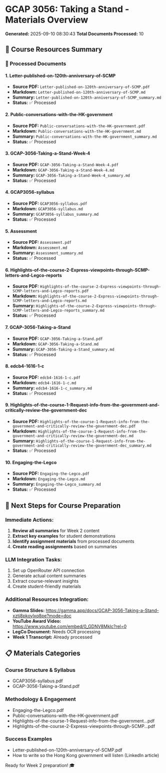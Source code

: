 # GCAP 3056: Taking a Stand - Materials Overview

**Generated:** 2025-09-10 08:30:43
**Total Documents Processed:** 10

## 🎯 Course Resources Summary

### 📄 Processed Documents


#### 1. Letter-published-on-120th-anniversary-of-SCMP
- **Source PDF:** `Letter-published-on-120th-anniversary-of-SCMP.pdf`
- **Markdown:** `Letter-published-on-120th-anniversary-of-SCMP.md`
- **Summary:** `Letter-published-on-120th-anniversary-of-SCMP_summary.md`
- **Status:** ✅ Processed


#### 2. Public-conversations-with-the-HK-government
- **Source PDF:** `Public-conversations-with-the-HK-government.pdf`
- **Markdown:** `Public-conversations-with-the-HK-government.md`
- **Summary:** `Public-conversations-with-the-HK-government_summary.md`
- **Status:** ✅ Processed


#### 3. GCAP-3056-Taking-a-Stand-Week-4
- **Source PDF:** `GCAP-3056-Taking-a-Stand-Week-4.pdf`
- **Markdown:** `GCAP-3056-Taking-a-Stand-Week-4.md`
- **Summary:** `GCAP-3056-Taking-a-Stand-Week-4_summary.md`
- **Status:** ✅ Processed


#### 4. GCAP3056-syllabus
- **Source PDF:** `GCAP3056-syllabus.pdf`
- **Markdown:** `GCAP3056-syllabus.md`
- **Summary:** `GCAP3056-syllabus_summary.md`
- **Status:** ✅ Processed


#### 5. Assessment
- **Source PDF:** `Assessment.pdf`
- **Markdown:** `Assessment.md`
- **Summary:** `Assessment_summary.md`
- **Status:** ✅ Processed


#### 6. Highlights-of-the-course-2-Express-viewpoints-through-SCMP-letters-and-Legco-reports
- **Source PDF:** `Highlights-of-the-course-2-Express-viewpoints-through-SCMP-letters-and-Legco-reports.pdf`
- **Markdown:** `Highlights-of-the-course-2-Express-viewpoints-through-SCMP-letters-and-Legco-reports.md`
- **Summary:** `Highlights-of-the-course-2-Express-viewpoints-through-SCMP-letters-and-Legco-reports_summary.md`
- **Status:** ✅ Processed


#### 7. GCAP-3056-Taking-a-Stand
- **Source PDF:** `GCAP-3056-Taking-a-Stand.pdf`
- **Markdown:** `GCAP-3056-Taking-a-Stand.md`
- **Summary:** `GCAP-3056-Taking-a-Stand_summary.md`
- **Status:** ✅ Processed


#### 8. edcb4-1616-1-c
- **Source PDF:** `edcb4-1616-1-c.pdf`
- **Markdown:** `edcb4-1616-1-c.md`
- **Summary:** `edcb4-1616-1-c_summary.md`
- **Status:** ✅ Processed


#### 9. Highlights-of-the-course-1-Request-info-from-the-government-and-critically-review-the-government-dec
- **Source PDF:** `Highlights-of-the-course-1-Request-info-from-the-government-and-critically-review-the-government-dec.pdf`
- **Markdown:** `Highlights-of-the-course-1-Request-info-from-the-government-and-critically-review-the-government-dec.md`
- **Summary:** `Highlights-of-the-course-1-Request-info-from-the-government-and-critically-review-the-government-dec_summary.md`
- **Status:** ✅ Processed


#### 10. Engaging-the-Legco
- **Source PDF:** `Engaging-the-Legco.pdf`
- **Markdown:** `Engaging-the-Legco.md`
- **Summary:** `Engaging-the-Legco_summary.md`
- **Status:** ✅ Processed



## 🚀 Next Steps for Course Preparation

### Immediate Actions:
1. **Review all summaries** for Week 2 content
2. **Extract key examples** for student demonstrations  
3. **Identify assignment materials** from processed documents
4. **Create reading assignments** based on summaries

### LLM Integration Tasks:
1. Set up OpenRouter API connection
2. Generate actual content summaries
3. Extract course-relevant insights
4. Create student-friendly materials

### Additional Resources Integration:
- **Gamma Slides:** https://gamma.app/docs/GCAP-3056-Taking-a-Stand-xztj8pkoylxq8pe?mode=doc
- **YouTube Award Video:** https://www.youtube.com/embed/0_GDNV8Mklc?rel=0
- **LegCo Document:** Needs OCR processing
- **Week 1 Transcript:** Already processed

## 📋 Materials Categories

### Course Structure & Syllabus
- GCAP3056-syllabus.pdf
- GCAP-3056-Taking-a-Stand.pdf

### Methodology & Engagement
- Engaging-the-Legco.pdf
- Public-conversations-with-the-HK-government.pdf
- Highlights-of-the-course-1-Request-info-from-the-government...pdf
- Highlights-of-the-course-2-Express-viewpoints-through-SCMP...pdf

### Success Examples
- Letter-published-on-120th-anniversary-of-SCMP.pdf
- How to write so the Hong Kong government will listen (LinkedIn article)

Ready for Week 2 preparation! 🎓

